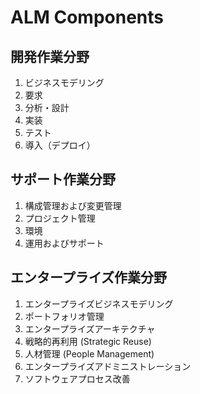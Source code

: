 # ALM Components

## 開発作業分野

1. ビジネスモデリング
1. 要求
1. 分析・設計
1. 実装
1. テスト
1. 導入（デプロイ）

## サポート作業分野

1. 構成管理および変更管理
1. プロジェクト管理
1. 環境
1. 運用およびサポート

## エンタープライズ作業分野

1. エンタープライズビジネスモデリング
1. ポートフォリオ管理
1. エンタープライズアーキテクチャ
1. 戦略的再利用 (Strategic Reuse)
1. 人材管理 (People Management)
1. エンタープライズアドミニストレーション
1. ソフトウェアプロセス改善
